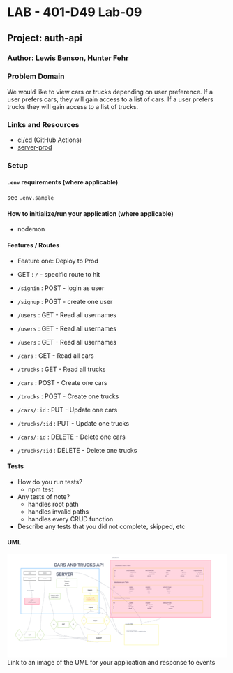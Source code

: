 # LAB - 401-D49 Lab-09

## Project: auth-api

### Author: Lewis Benson, Hunter Fehr

### Problem Domain

We would like to view cars or trucks depending on user preference. If a user prefers cars, they will gain access to a list of cars. If a user prefers trucks they will gain access to a list of trucks.

### Links and Resources

- [ci/cd](https://github.com/d49-lab-09/cars-trucks-api/actions) (GitHub Actions)
- [server-prod](https://d49-cars-trucks.onrender.com/)

### Setup

#### `.env` requirements (where applicable)

see `.env.sample`

#### How to initialize/run your application (where applicable)

- nodemon

#### Features / Routes

- Feature one: Deploy to Prod

- GET : `/` - specific route to hit

- `/signin` : POST - login as user
- `/signup` : POST - create one user
- `/users` : GET - Read all usernames
- `/users` : GET - Read all usernames
- `/users` : GET - Read all usernames
- `/cars` : GET - Read all cars
- `/trucks` : GET - Read all trucks
- `/cars` : POST - Create one cars
- `/trucks` : POST - Create one trucks
- `/cars/:id` : PUT - Update one cars
- `/trucks/:id` : PUT - Update one trucks
- `/cars/:id` : DELETE - Delete one cars
- `/trucks/:id` : DELETE - Delete one trucks

#### Tests

- How do you run tests?
  - npm test
- Any tests of note?
  - handles root path
  - handles invalid paths
  - handles every CRUD function
- Describe any tests that you did not complete, skipped, etc

#### UML

![UML](./assets/uml.png)
Link to an image of the UML for your application and response to events
